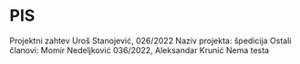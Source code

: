 # PIS
Projektni zahtev
Uroš Stanojević, 026/2022
Naziv projekta: špedicija
Ostali članovi: Momir Nedeljković 036/2022, Aleksandar Krunić 
Nema testa
